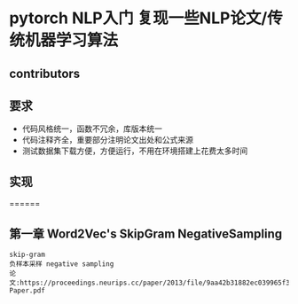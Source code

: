 # pytorch NLP入门  复现一些NLP论文/传统机器学习算法

## contributors
    
    
## 要求
- 代码风格统一，函数不冗余，库版本统一
- 代码注释齐全，重要部分注明论文出处和公式来源
- 测试数据集下载方便，方便运行，不用在环境搭建上花费太多时间


## 实现
======
## 第一章 Word2Vec's SkipGram NegativeSampling
    skip-gram
    负样本采样 negative sampling
    论文:https://proceedings.neurips.cc/paper/2013/file/9aa42b31882ec039965f3c4923ce901b-Paper.pdf